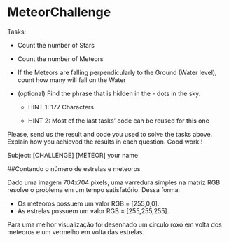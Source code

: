 # MeteorChallenge

Tasks:

- Count the number of Stars

- Count the number of Meteors

- If the Meteors are falling perpendicularly to the Ground (Water level), count how many will fall on the Water

- (optional) Find the phrase that is hidden in the - dots in the sky.

  - HINT 1: 177 Characters

  - HINT 2: Most of the last tasks’ code can be reused for this one

Please, send us the result and code you used to solve the tasks above. Explain how you achieved the results in each question. Good work!!

Subject: [CHALLENGE] [METEOR] your name

##Contando o número de estrelas e meteoros

Dado uma imagem 704x704 pixels, uma varredura simples na matriz RGB resolve o problema em um tempo satisfatório. Dessa forma:
  - Os meteoros possuem um valor RGB = [255,0,0]. 
  - As estrelas possuem um valor RGB = [255,255,255].

Para uma melhor visualização foi desenhado um circulo roxo em volta dos meteoros e um vermelho em volta das estrelas.
